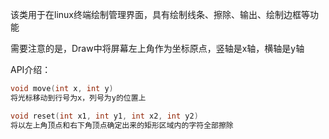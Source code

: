 该类用于在linux终端绘制管理界面，具有绘制线条、擦除、输出、绘制边框等功能

需要注意的是，Draw中将屏幕左上角作为坐标原点，竖轴是x轴，横轴是y轴

API介绍：

```cpp
void move(int x, int y)
将光标移动到行号为x，列号为y的位置上
```


```cpp
void reset(int x1, int y1, int x2, int y2)
将以左上角顶点和右下角顶点确定出来的矩形区域内的字符全部擦除
```



